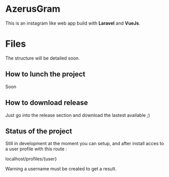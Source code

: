 # AzerusGram

This is an instagram like web app build with **Laravel** and **VueJs**.


# Files
The structure will be detailed soon.

## How to lunch the project

Soon

## How to download release 

Just go into the release section and download the lastest available ;)


## Status of the project

Still in development at the moment you can setup, and after install acces to a user profile with this route :

localhost/profiles/{user}

Warning a username must be created to get a result.
